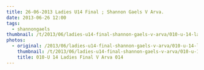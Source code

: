 ```yaml
---
title: 26-06-2013 Ladies U14 Final ; Shannon Gaels V Arva.
date: 2013-06-26 12:00
tags:
  - shannongaels
thumbnail: /t/2013/06/ladies-u14-final-shannon-gaels-v-arva/010-u-14-ladies-final-v-arva-014.jpg
photos:
  - original: /2013/06/ladies-u14-final-shannon-gaels-v-arva/010-u-14-ladies-final-v-arva-014.jpg
    thumbnail: /t/2013/06/ladies-u14-final-shannon-gaels-v-arva/010-u-14-ladies-final-v-arva-014.jpg
    title: 010-U 14 Ladies Final V Arva 014
---
```

